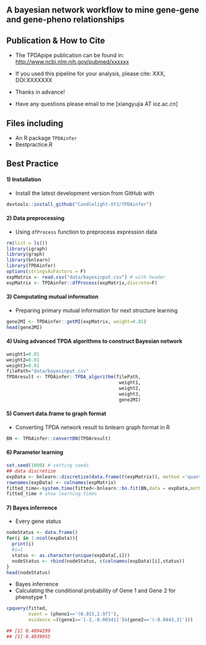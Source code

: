 ## A bayesian network workflow to mine gene-gene and gene-pheno relationships


## Publication & How to Cite
+ The TPDApipe publication can be found in: http://www.ncbi.nlm.nih.gov/pubmed/xxxxxx

+ If you used this pipeline for your analysis, please cite: XXX, DOI:XXXXXXX

+ Thanks in advance!

+ Have any questions please email to me [xiangyujia AT ioz.ac.cn]

## Files including
+ An R package `TPDAinfer`
+ Bestpractice.R

## Best Practice

#### 1) Installation
+ Install the latest development version from GitHub with
```r
devtools::install_github("Candlelight-XYJ/TPDAinfer")
```

#### 2) Data preprocessing
+ Using `dfProcess` function to preprocess expression data
```r
rm(list = ls())
library(igraph)
library(graph)
library(bnlearn)
library(TPDAinfer)
options(stringsAsFactors = F)
expMatrix <- read.csv("data/bayesinput.csv") # with header
expMatrix <- TPDAinfer::dfProcess(expMatrix,discrete=F)
```
#### 3) Computating mutual information
+ Preparing primary mutual information for next structure learning
```r
gene2MI <- TPDAinfer::getMI(expMatrix, weight=0.01)
head(gene2MI)
```

#### 4) Using advanced TPDA algorithms to construct Bayesian network
```r
weight1=0.01
weight2=0.01
weight3=0.01
filePath="data/bayesinput.csv"
TPDAresult <- TPDAinfer::TPDA_algorithm(filePath,
                                         weight1,
                                         weight2,
                                         weight3,
                                         gene2MI)
```

#### 5) Convert data.frame to graph format
+ Converting TPDA network result to bnlearn graph format in R 
```r
BN <- TPDAinfer::convertBN(TPDAresult)
```

#### 6) Parameter learning
```r
set.seed(1000) # setting seeds
## data discretize
expData <- bnlearn::discretize(data.frame(t(expMatrix)), method ='quantile', breaks=2 )
rownames(expData) <- colnames(expMatrix)
fitted_time<-system.time(fitted<-bnlearn::bn.fit(BN,data = expData,method='bayes')) # bayes only for discrete data
fitted_time # show learning times
```

#### 7) Bayes inferrence
+ Every gene status
```r
nodeStatus <- data.frame()
for(i in 1:ncol(expData)){
  print(i)
  #i=1
  status <- as.character(unique(expData[,i]))
  nodeStatus <- rbind(nodeStatus, c(colnames(expData)[i],status))
}
head(nodeStatus)
```

+ Bayes inferrence
+ Calculating the conditional probability of Gene 1 and Gene 2 for phenotype 1
```r
cpquery(fitted,
        event = (pheno1=='(0.015,2.97]'),
        evidence =((gene1=='[-3,-0.00341]')&(gene2=='(-0.0443,3]')))

## [1] 0.4894299
## [1] 0.4939955
```

